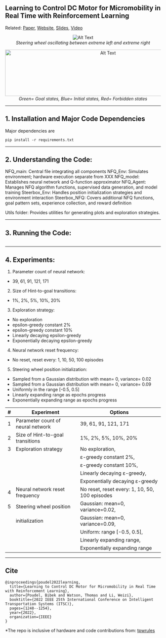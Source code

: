 ## Learning to Control DC Motor for Micromobility in Real Time with Reinforcement Learning

Related: [Paper](https://arxiv.org/abs/2108.00138),  [Website](https://stars-cs.github.io/projects/2022-06-poudel2022nfq),  [Slides](https://raw.githubusercontent.com/poudel-bibek/poudel-bibek.github.io/main/hosted_files/Other_files/NFQ_Golf_Cart.pdf), [Video](https://www.youtube.com/watch?v=TgZS54wQ3ss)


<p align="center">
  <img src="https://github.com/poudel-bibek/NFQ_Golf_Cart/blob/main/site_assets/oscillate_small.gif?raw=true" alt="Alt Text">
  <br>
  <i>Steering wheel oscillating between extreme left and extreme right</i>
</p>

<p align="center">
  <img src="https://github.com/poudel-bibek/NFQ_Golf_Cart/blob/main/site_assets/various_states.png?raw=true" width="650" height="150" alt="Alt Text">
  <br>
  <i>Green= Goal states, Blue= Initial states, Red= Forbidden states</i>
</p>

------
## 1. Installation and Major Code Dependencies

Major dependencies are 

```
pip install -r requirements.txt 
```

------
## 2. Understanding the Code:

NFQ_main: Central file integrating all components
NFQ_Env: Simulates environment; hardware execution separate from XXX
NFQ_model: Establishes neural network and Q-function approximator
NFQ_Agent: Manages NFQ algorithm functions, supervised data generation, and model training
Steerbox_Env: Handles position initialization strategies and environment interaction
Steerbox_NFQ: Covers additional NFQ functions, goal pattern sets, experience collection, and reward definition

Utils folder: Provides utilities for generating plots and exploration strategies.

------
## 3. Running the Code:

```

```

------
## 4. Experiments:

1. Parameter count of neural network: 
  - 39, 61, 91, 121, 171
  
2. Size of Hint-to-goal transitions: 
  - 1%, 2%, 5%, 10%, 20%
  
3. Exploration strategy: 
  - No exploration 
  - epsilon-greedy constant 2%
  - epsilon-greedy constant 10%
  - Linearly decaying epsilon-greedy
  - Exponentially decaying epsilon-greedy
 
4. Neural network reset frequency:
  - No reset, reset every: 1, 10, 50, 100 episodes 
  
5. Steering wheel position initialization: 
  - Sampled from a Gaussian distribution with mean= 0, variance= 0.02 
  - Sampled from a Gaussian distribution with mean= 0, variance= 0.09
  - Uniformly in the range [-0.5, 0.5]
  - Linearly expanding range as epochs progress
  - Exponentially expanding range as epochs progress


| # | Experiment                        | Options                                                           |
|---|-----------------------------------|-------------------------------------------------------------------|
| 1 | Parameter count of neural network | 39, 61, 91, 121, 171                                              |
| 2 | Size of Hint-to-goal transitions  | 1%, 2%, 5%, 10%, 20%                                              |
| 3 | Exploration strategy              | No exploration,                                                   |
|   |                                   | ε-greedy constant 2%,                                            |
|   |                                   | ε-greedy constant 10%,                                            |
|   |                                   | Linearly decaying ε-greedy,                                       |
|   |                                   | Exponentially decaying ε-greedy                                   |
| 4 | Neural network reset frequency    | No reset, reset every: 1, 10, 50, 100 episodes                    |
| 5 | Steering wheel position           | Gaussian: mean=0, variance=0.02,                                  |
|   | initialization                    | Gaussian: mean=0, variance=0.09,                                  |
|   |                                   | Uniform: range [-0.5, 0.5],                                       |
|   |                                   | Linearly expanding range,                                         |
|   |                                   | Exponentially expanding range                                     |

-------
## Cite

```
@inproceedings{poudel2022learning,
  title={Learning to Control DC Motor for Micromobility in Real Time with Reinforcement Learning},
  author={Poudel, Bibek and Watson, Thomas and Li, Weizi},
  booktitle={2022 IEEE 25th International Conference on Intelligent Transportation Systems (ITSC)},
  pages={1248--1254},
  year={2022},
  organization={IEEE}
}
```

*The repo is inclusive of hardware and code contributions from: [tpwrules](https://github.com/tpwrules)
